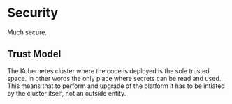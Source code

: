 # Security
Much secure.

## Trust Model
The Kubernetes cluster where the code is deployed is the sole trusted space. In
other words the only place where secrets can be read and used. This means that
to perform and upgrade of the platform it has to be intiated by the cluster
itself, not an outside entity.
